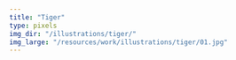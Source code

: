 ```yaml
---
title: "Tiger"
type: pixels
img_dir: "/illustrations/tiger/"
img_large: "/resources/work/illustrations/tiger/01.jpg"
---
```

